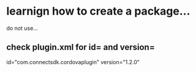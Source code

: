 
# learnign how to create a package...

do not use...


## check plugin.xml for id=  and version=

id="com.connectsdk.cordovaplugin"
version="1.2.0"
